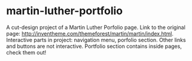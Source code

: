 # martin-luther-portfolio
A cut-design project of a Martin Luther Porfolio page. Link to the original page:  http://inventheme.com/themeforest/martin/martin/index.html.
Interactive parts in project: navigation menu, porfolio section. Other links and buttons are not interactive. 
Portfolio section contains inside pages, check them out!

